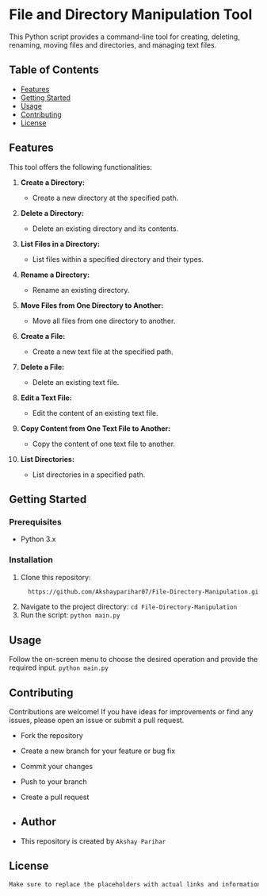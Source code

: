 # File and Directory Manipulation Tool

This Python script provides a command-line tool for creating, deleting, renaming, moving files and directories, and managing text files.

## Table of Contents
- [Features](#features)
- [Getting Started](#getting-started)
- [Usage](#usage)
- [Contributing](#contributing)
- [License](#license)

## Features
This tool offers the following functionalities:

1. **Create a Directory:**
   - Create a new directory at the specified path.

2. **Delete a Directory:**
   - Delete an existing directory and its contents.

3. **List Files in a Directory:**
   - List files within a specified directory and their types.

4. **Rename a Directory:**
   - Rename an existing directory.

5. **Move Files from One Directory to Another:**
   - Move all files from one directory to another.

6. **Create a File:**
   - Create a new text file at the specified path.

7. **Delete a File:**
   - Delete an existing text file.

8. **Edit a Text File:**
   - Edit the content of an existing text file.

9. **Copy Content from One Text File to Another:**
   - Copy the content of one text file to another.

10. **List Directories:**
    - List directories in a specified path.

## Getting Started

### Prerequisites
- Python 3.x

### Installation
1. Clone this repository:
   ```sh
     https://github.com/Akshayparihar07/File-Directory-Manipulation.git
2. Navigate to the project directory:
```cd File-Directory-Manipulation```
3. Run the script:
```python main.py```
## Usage
Follow the on-screen menu to choose the desired operation and provide the required input.
```python main.py```
## Contributing
Contributions are welcome! If you have ideas for improvements or find any issues, please open an issue or submit a pull request.

- Fork the repository
- Create a new branch for your feature or bug fix
- Commit your changes
- Push to your branch
- Create a pull request

- ## Author
- This repository is created by `Akshay Parihar`
## License
```sh
Make sure to replace the placeholders with actual links and information specific to your project. This `README.md` provides an overview of your project, how to use it, how to contribute, and the license.


